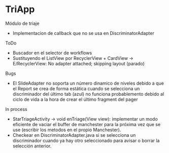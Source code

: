 # TriApp

Módulo de triaje

- Implementacion de callback que no se usa en DiscriminatorAdapter

ToDo

- Buscador en el selector de workflows
- Sustituyendo el ListView por RecyclerView + CardView -> E/RecyclerView: No adapter attached; skipping layout (parado) 

Bugs

- El SlideAdapter no soporta un número dinamico de niveles debido a que el Report se crea de forma estática
cuando se selecciona un discriminador del último tab (azul) no funciona probablemento debido al ciclo de vida a la hora de crear el último fragment del pager


In process

- StarTriageActivity -> void enTriage(View view): implementar un modo eficiente de vaciar el buffer de manchester para la próxima vez que se use (escribir los metodos en el propio Manchester).
- Checkear en DiscriminatorAdapter.java si se selecciona un discriminador cuando ya hay otro seleccionado para avisar o borrar la selección anterior.
